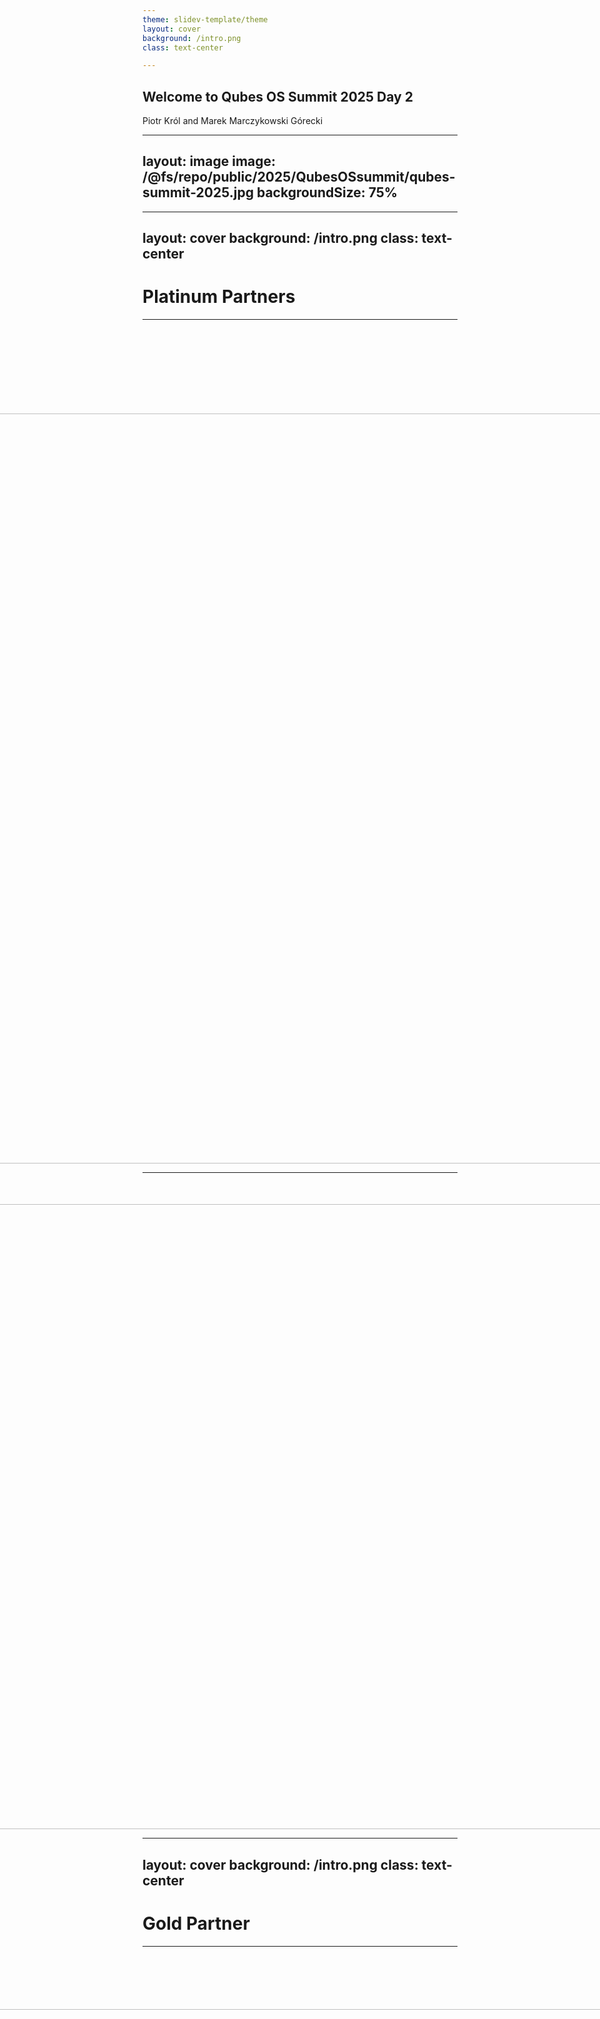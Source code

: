 ```yaml
---
theme: slidev-template/theme
layout: cover
background: /intro.png
class: text-center

---
```

## Welcome to Qubes OS Summit 2025 Day 2

Piotr Król and Marek Marczykowski Górecki

---
layout: image
image: /@fs/repo/public/2025/QubesOSsummit/qubes-summit-2025.jpg
backgroundSize: 75%
---

---
layout: cover
background: /intro.png
class: text-center
---

# Platinum Partners

---

<div style="display: flex; justify-content: center; align-items: center;
  margin-top:150px;">
  <center>
    <img src="/@fs/repo/public/2024/QubesOSsummit/fopf_logo.png" width="1200">
  </center>
</div>

<!--

We are grateful that the Freedom of the Press Foundation returns as a generous
Platinum Partner. Their continued support is crucial for our work. Their mission
to defend press freedom and privacy by building secure tools like SecureDrop
aligns directly with the core values of the Qubes OS project and this summit.

-->

---

<div style="display: flex; justify-content: center; align-items: center;
  margin-top:50px;">
  <center>
    <img src="/@fs/repo/public/2025/QubesOSsummit/ExpressVPN logo-Vertical.png"
      width="1000">
  </center>
</div>

<!--

We welcome ExpressVPN as a new Platinum Partner. Their commitment to privacy is
demonstrated through tangible actions: they subject their no-logs policy to
third-party audits and have open-sourced their Lightway protocol. This approach
to building trust is important in our field, and we thank them for their
support.

-->

---
layout: cover
background: /intro.png
class: text-center
---

# Gold Partner

---

<div style="display: flex; justify-content: center; align-items: center;
  margin-top:100px;">
<center><img src="/@fs/repo/public/2025/QubesOSsummit/mullvad_logo.png" width="1000"></center>
</div>

<!--

Mullvad's support for the community is well-known, and we're pleased to have
them back as a Gold Partner. Their approach to privacy is not just theoretical;
it's implemented through features like anonymous accounts and cash payments, and
shown by their support for open-source projects like WireGuard. We appreciate
their consistent and practical commitment to our shared goals.

-->

---
layout: cover
background: /intro.png
class: text-center
---

# Silver Partners

---

<div style="display: flex; justify-content: center; align-items: center; gap:
  1rem; height: 20vh;">
  <img src="/@fs/repo/public/2024/QubesOSsummit/novacustom_logo.png"
    style="max-width: 50%; height: auto;">
  <img src="/@fs/repo/public/2024/QubesOSsummit/nitrokey_logo.png"
    style="max-width: 80%; height: auto;">
</div>

<div style="display: flex; justify-content: center; align-items: center;
  height: 20vh;">
  <img
    src="/@fs/repo/public/2025/QubesOSsummit/power-up-privacy-logo-light.png"
    style="max-width: 40%; height: auto;">
</div>

<!--

NovaCustom continues their support. NovaCustom delivers Qubes OS Certified
Hardware, offering users machines that are tested and verified for compatibility
and providing a solid foundation for a secure system.

We're also happy to have Nitrokey back with us. Nitrokey develops open-source
security hardware, including FIDO-compliant keys and devices compatible with
Heads firmware, which helps secure the boot process.

We welcome Power Up Privacy, a non-profit organization dedicated to making
privacy-enhancing technologies more accessible. They support projects and create
educational resources to help advance online privacy and security.

-->

---

# Day 2 agenda

### 10:00-10:10

#### **_Welcome to Qubes OS Summit 2025 Day 2_** - Piotr (3mdeb), Marek (ITL)

### 10:15-10:45

#### **_NovaCustom: Intel Boot Guard e-fusing, HSI levels, Capsule Updates and new products_** - Wessel (NovaCustom)

### 10:40-11:20

#### **_Update on UEFI Secure Boot in Qubes OS_** - Kamil (3mdeb)

### 11:25-11:55

#### **_Can It Run TrenchBoot?_** - Maciej (3mdeb)

### 12:00-12:30

#### **_Qubes Windows Tools: the present and the future_** - Rafał (Main developer of Qubes Windows Tools)

### 12:35-12:55

#### **_Recent Advances in Device Management in Qubes OS_** - Piotr (ITL)

---
zoom: 0.96
---

# Day 2 agenda

### 14:30-15:00

#### **_Qubes OS CI review_** - Marek (ITL)

### 15:05-15:35

#### **_rST Documentation and Localization in Qubes OS_** - m, Tobias

### 15:40-16:10

#### **_Ansible in Qubes OS_** - Frédéric and Guillaume (ITL)

### 16:15-16:45

#### **_Even More Control: What's New With Qubes GUI Tools_** - Marta (ITL)

### 16:50-17:20

#### **__Fast and fresh disposable qubes** - Ben (ITL)

### 17:25-17:55

#### **_Seven Ways to Profit from Qubes OS under the EU CRA_** - Peter (Retired IT Security and Privacy Researcher)

### 17:25-17:55

#### **_Closing Notes_** - Piotr (3mdeb)

---
layout: cover
background: /intro.png
class: text-center
---

# Q&A
